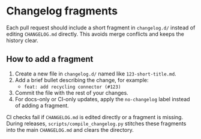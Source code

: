 # Changelog fragments

Each pull request should include a short fragment in `changelog.d/` instead of editing `CHANGELOG.md` directly. This avoids merge conflicts and keeps the history clear.

## How to add a fragment

1. Create a new file in `changelog.d/` named like `123-short-title.md`.
2. Add a brief bullet describing the change, for example:
   - `feat: add recycling connector (#123)`
3. Commit the file with the rest of your changes.
4. For docs-only or CI-only updates, apply the `no-changelog` label instead of adding a fragment.

CI checks fail if `CHANGELOG.md` is edited directly or a fragment is missing. During releases, `scripts/compile_changelog.py` stitches these fragments into the main `CHANGELOG.md` and clears the directory.
